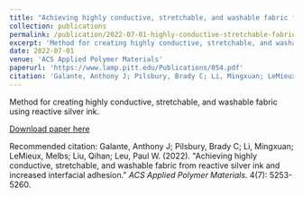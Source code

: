 ```yaml
---
title: "Achieving highly conductive, stretchable, and washable fabric from reactive silver ink and increased interfacial adhesion"
collection: publications
permalink: /publication/2022-07-01-highly-conductive-stretchable-fabric
excerpt: 'Method for creating highly conductive, stretchable, and washable fabric using reactive silver ink.'
date: 2022-07-01
venue: 'ACS Applied Polymer Materials'
paperurl: 'https://www.lamp.pitt.edu/Publications/054.pdf'
citation: 'Galante, Anthony J; Pilsbury, Brady C; Li, Mingxuan; LeMieux, Melbs; Liu, Qihan; Leu, Paul W. (2022). &quot;Achieving highly conductive, stretchable, and washable fabric from reactive silver ink and increased interfacial adhesion.&quot; <i>ACS Applied Polymer Materials</i>. 4(7): 5253-5260.'
---
```

Method for creating highly conductive, stretchable, and washable fabric using reactive silver ink.

[Download paper here](https://www.lamp.pitt.edu/Publications/054.pdf)

Recommended citation: Galante, Anthony J; Pilsbury, Brady C; Li, Mingxuan; LeMieux, Melbs; Liu, Qihan; Leu, Paul W. (2022). "Achieving highly conductive, stretchable, and washable fabric from reactive silver ink and increased interfacial adhesion." <i>ACS Applied Polymer Materials</i>. 4(7): 5253-5260.